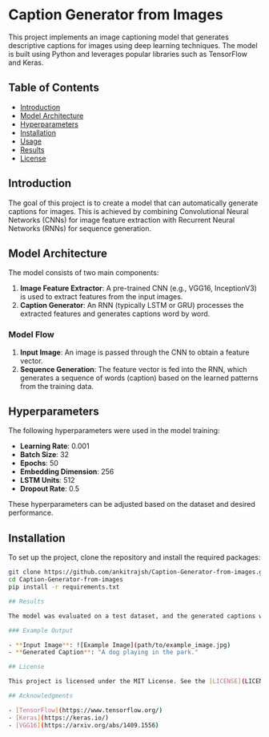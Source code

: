 # Caption Generator from Images  

This project implements an image captioning model that generates descriptive captions for images using deep learning techniques. The model is built using Python and leverages popular libraries such as TensorFlow and Keras.  

## Table of Contents  

- [Introduction](#introduction)  
- [Model Architecture](#model-architecture)  
- [Hyperparameters](#hyperparameters)  
- [Installation](#installation)  
- [Usage](#usage)  
- [Results](#results)  
- [License](#license)  

## Introduction  

The goal of this project is to create a model that can automatically generate captions for images. This is achieved by combining Convolutional Neural Networks (CNNs) for image feature extraction with Recurrent Neural Networks (RNNs) for sequence generation.  

## Model Architecture  

The model consists of two main components:  

1. **Image Feature Extractor**: A pre-trained CNN (e.g., VGG16, InceptionV3) is used to extract features from the input images.  
2. **Caption Generator**: An RNN (typically LSTM or GRU) processes the extracted features and generates captions word by word.  

### Model Flow  

1. **Input Image**: An image is passed through the CNN to obtain a feature vector.  
2. **Sequence Generation**: The feature vector is fed into the RNN, which generates a sequence of words (caption) based on the learned patterns from the training data.  

## Hyperparameters  

The following hyperparameters were used in the model training:  

- **Learning Rate**: 0.001  
- **Batch Size**: 32  
- **Epochs**: 50  
- **Embedding Dimension**: 256  
- **LSTM Units**: 512  
- **Dropout Rate**: 0.5  

These hyperparameters can be adjusted based on the dataset and desired performance.  

## Installation  

To set up the project, clone the repository and install the required packages:  

```bash  
git clone https://github.com/ankitrajsh/Caption-Generator-from-images.git  
cd Caption-Generator-from-images  
pip install -r requirements.txt

## Results  

The model was evaluated on a test dataset, and the generated captions were compared to the ground truth captions. The performance metrics include BLEU scores and human evaluation.  

### Example Output  

- **Input Image**: ![Example Image](path/to/example_image.jpg)  
- **Generated Caption**: "A dog playing in the park."  

## License  

This project is licensed under the MIT License. See the [LICENSE](LICENSE) file for details.  

## Acknowledgments  

- [TensorFlow](https://www.tensorflow.org/)  
- [Keras](https://keras.io/)  
- [VGG16](https://arxiv.org/abs/1409.1556)
